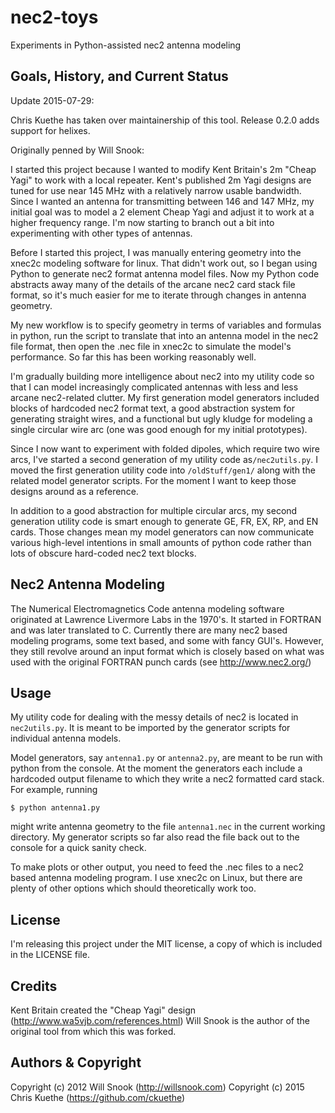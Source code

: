 nec2-toys
=========

Experiments in Python-assisted nec2 antenna modeling


Goals, History, and Current Status
----------------------------------

Update 2015-07-29:

Chris Kuethe has taken over maintainership of this tool. Release 0.2.0 adds
support for helixes.

Originally penned by Will Snook:

I started this project because I wanted to modify Kent Britain's 2m "Cheap
Yagi" to work with a local repeater. Kent's published 2m Yagi designs are tuned
for use near 145 MHz with a relatively narrow usable bandwidth.  Since I wanted
an antenna for transmitting between 146 and 147 MHz, my initial goal was to
model a 2 element Cheap Yagi and adjust it to work at a higher frequency range.
I'm now starting to branch out a bit into experimenting with other types of
antennas.

Before I started this project, I was manually entering geometry into the xnec2c
modeling software for linux. That didn't work out, so I began using Python to
generate nec2 format antenna model files. Now my Python code abstracts away
many of the details of the arcane nec2 card stack file format, so it's much
easier for me to iterate through changes in antenna geometry.

My new workflow is to specify geometry in terms of variables and formulas in
python, run the script to translate that into an antenna model in the nec2 file
format, then open the .nec file in xnec2c to simulate the model's performance.
So far this has been working reasonably well.

I'm gradually building more intelligence about nec2 into my utility code so
that I can model increasingly complicated antennas with less and less arcane
nec2-related clutter. My first generation model generators included blocks of
hardcoded nec2 format text, a good abstraction system for generating straight
wires, and a functional but ugly kludge for modeling a single circular wire arc
(one was good enough for my initial prototypes).

Since I now want to experiment with folded dipoles, which require two wire
arcs, I've started a second generation of my utility code as`/nec2utils.py`. I
moved the first generation utility code into `/oldStuff/gen1/` along with the
related model generator scripts. For the moment I want to keep those
designs around as a reference.

In addition to a good abstraction for multiple circular arcs, my second
generation utility code is smart enough to generate GE, FR, EX, RP, and EN
cards. Those changes mean my model generators can now communicate various
high-level intentions in small amounts of python code rather than lots of
obscure hard-coded nec2 text blocks.


Nec2 Antenna Modeling
----------------------

The Numerical Electromagnetics Code antenna modeling software originated at
Lawrence Livermore Labs in the 1970's. It started in FORTRAN and was later
translated to C.  Currently there are many nec2 based modeling programs, some
text based, and some with fancy GUI's. However, they still revolve around an
input format which is closely based on what was used with the original FORTRAN
punch cards (see http://www.nec2.org/)


Usage
-----

My utility code for dealing with the messy details of nec2 is located in
`nec2utils.py`. It is meant to be imported by the generator scripts for
individual antenna models.

Model generators, say `antenna1.py` or `antenna2.py`, are meant to be run with
python from the console. At the moment the generators each include a hardcoded
output filename to which they write a nec2 formatted card stack. For example,
running

`$ python antenna1.py`

might write antenna geometry to the file `antenna1.nec` in the current working
directory. My generator scripts so far also read the file back out to the
console for a quick sanity check.

To make plots or other output, you need to feed the .nec files to a nec2
based antenna modeling program. I use xnec2c on Linux, but there are plenty of
other options which should theoretically work too.


License
-------

I'm releasing this project under the MIT license, a copy of which is included
in the LICENSE file.


Credits
-------

Kent Britain created the "Cheap Yagi" design (http://www.wa5vjb.com/references.html)
Will Snook is the author of the original tool from which this was forked.


Authors & Copyright
-------------------

Copyright (c) 2012 Will Snook (http://willsnook.com)
Copyright (c) 2015 Chris Kuethe (https://github.com/ckuethe)

